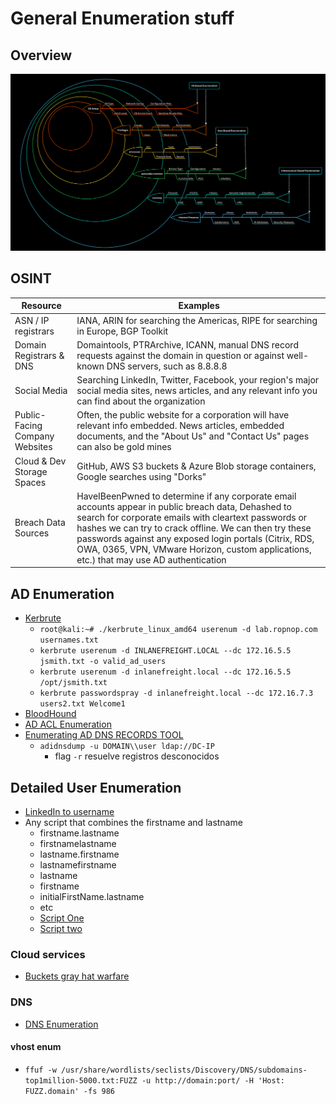 # General Enumeration stuff

## Overview
![Overview](./enum-method3.png)

## OSINT

| Resource                       | Examples                                                                                                                                            |
|--------------------------------|-----------------------------------------------------------------------------------------------------------------------------------------------------|
| ASN / IP registrars            | IANA, ARIN for searching the Americas, RIPE for searching in Europe, BGP Toolkit                                                                    |
| Domain Registrars & DNS        | Domaintools, PTRArchive, ICANN, manual DNS record requests against the domain in question or against well-known DNS servers, such as 8.8.8.8        |
| Social Media                   | Searching LinkedIn, Twitter, Facebook, your region's major social media sites, news articles, and any relevant info you can find about the organization |
| Public-Facing Company Websites | Often, the public website for a corporation will have relevant info embedded. News articles, embedded documents, and the "About Us" and "Contact Us" pages can also be gold mines |
| Cloud & Dev Storage Spaces     | GitHub, AWS S3 buckets & Azure Blob storage containers, Google searches using "Dorks"                                                               |
| Breach Data Sources            | HaveIBeenPwned to determine if any corporate email accounts appear in public breach data, Dehashed to search for corporate emails with cleartext passwords or hashes we can try to crack offline. We can then try these passwords against any exposed login portals (Citrix, RDS, OWA, 0365, VPN, VMware Horizon, custom applications, etc.) that may use AD authentication |

## AD Enumeration
- [Kerbrute](https://github.com/ropnop/kerbrute)
    - `root@kali:~# ./kerbrute_linux_amd64 userenum -d lab.ropnop.com usernames.txt`
    - `kerbrute userenum -d INLANEFREIGHT.LOCAL --dc 172.16.5.5 jsmith.txt -o valid_ad_users`
    - `kerbrute userenum -d inlanefreight.local --dc 172.16.5.5 /opt/jsmith.txt`
    - `kerbrute passwordspray -d inlanefreight.local --dc 172.16.7.3 users2.txt Welcome1`
- [BloodHound](./bloodhound.md)
- [AD ACL Enumeration](./aclAdEnum.md)
- [Enumerating AD DNS RECORDS TOOL](https://github.com/dirkjanm/adidnsdump)
    - `adidnsdump -u DOMAIN\\user ldap://DC-IP`
        - flag `-r` resuelve registros desconocidos

## Detailed User Enumeration
- [LinkedIn to username](https://github.com/initstring/linkedin2username)
- Any script that combines the firstname and lastname
    - firstname.lastname
    - firstnamelastname
    - lastname.firstname
    - lastnamefirstname
    - lastname
    - firstname
    - initialFirstName.lastname
    - etc
    - [Script One](https://github.com/yuyudhn/osintname)
    - [Script two](https://github.com/haicenhacks/username-generator)


### Cloud services
- [Buckets gray hat warfare](https://buckets.grayhatwarfare.com/)

### DNS
- [DNS Enumeration](./dnsEnum.md)


#### vhost enum
- `ffuf -w /usr/share/wordlists/seclists/Discovery/DNS/subdomains-top1million-5000.txt:FUZZ -u http://domain:port/ -H 'Host: FUZZ.domain' -fs 986`